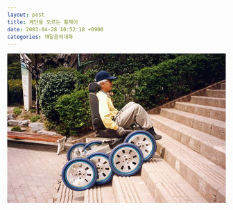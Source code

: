 ```yaml
---
layout: post
title: 계단을 오르는 휠체어
date: 2003-04-28 10:52:18 +0900
categories: 깨달음의대화
---
```

<img src="./files/attach/images/198/094/001/1051494738.JPG" border="0" alt="" />